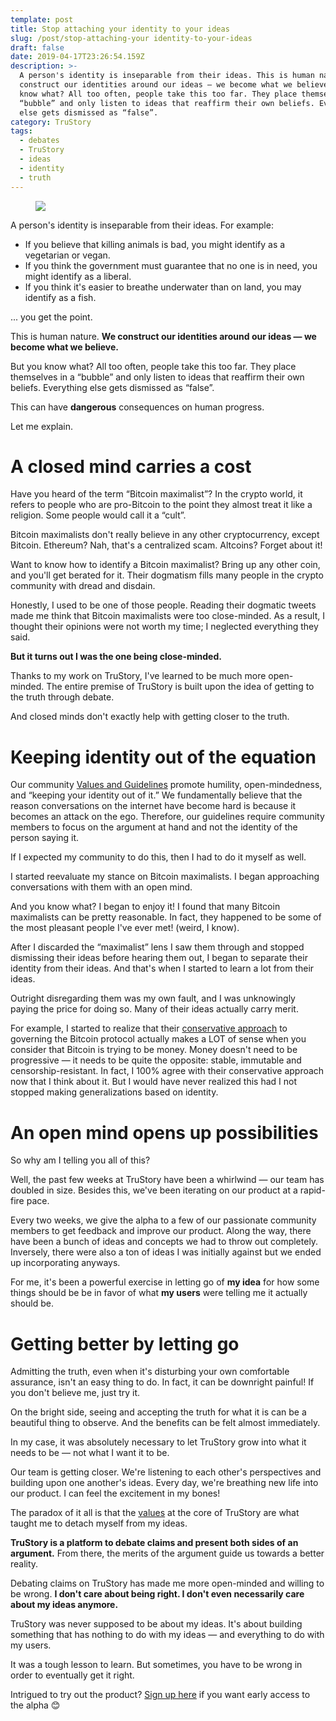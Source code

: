 ```yaml
---
template: post
title: Stop attaching your identity to your ideas
slug: /post/stop-attaching-your identity-to-your-ideas
draft: false
date: 2019-04-17T23:26:54.159Z
description: >-
  A person's identity is inseparable from their ideas. This is human nature. We
  construct our identities around our ideas — we become what we believe. But you
  know what? All too often, people take this too far. They place themselves in a
  “bubble” and only listen to ideas that reaffirm their own beliefs. Everything
  else gets dismissed as “false”.
category: TruStory
tags:
  - debates
  - TruStory
  - ideas
  - identity
  - truth
---
```

<figure>

![](/media/brain-mind-psychology-idea-hearts-love-1370218-pxhere.com2_.jpg)

</figure>

A person's identity is inseparable from their ideas. For example:

* If you believe that killing animals is bad, you might identify as a vegetarian or vegan.
* If you think the government must guarantee that no one is in need, you might identify as a liberal. 
* If you think it's easier to breathe underwater than on land, you may identify as a fish.

... you get the point.

This is human nature. **We construct our identities around our ideas — we become what we believe.**

But you know what? All too often, people take this too far. They place themselves in a “bubble” and only listen to ideas that reaffirm their own beliefs. Everything else gets dismissed as “false”.

This can have **dangerous** consequences on human progress.

Let me explain.

# A closed mind carries a cost

Have you heard of the term “Bitcoin maximalist”? In the crypto world, it refers to people who are pro-Bitcoin to the point they almost treat it like a religion. Some people would call it a “cult”.

Bitcoin maximalists don't really believe in any other cryptocurrency, except Bitcoin. Ethereum? Nah, that's a centralized scam. Altcoins? Forget about it!

Want to know how to identify a Bitcoin maximalist? Bring up any other coin, and you'll get berated for it. Their dogmatism fills many people in the crypto community with dread and disdain.

Honestly, I used to be one of those people. Reading their dogmatic tweets made me think that Bitcoin maximalists were too close-minded. As a result, I thought their opinions were not worth my time; I neglected everything they said.

**But it turns out I was the one being close-minded.**

Thanks to my work on TruStory, I've learned to be much more open-minded. The entire premise of TruStory is built upon the idea of getting to the truth through debate.

And closed minds don't exactly help with getting closer to the truth.

# Keeping identity out of the equation

Our community [Values and Guidelines](https://discourse.trustory.io/t/trustory-values-guidelines) promote humility, open-mindedness, and “keeping your identity out of it.” We fundamentally believe that the reason conversations on the internet have become hard is because it becomes an attack on the ego. Therefore, our guidelines require community members to focus on the argument at hand and not the identity of the person saying it.

If I expected my community to do this, then I had to do it myself as well.

I started reevaluate my stance on Bitcoin maximalists. I began approaching conversations with them with an open mind.

And you know what? I began to enjoy it! I found that many Bitcoin maximalists can be pretty reasonable. In fact, they happened to be some of the most pleasant people I've ever met! (weird, I know).

After I discarded the “maximalist” lens I saw them through and stopped dismissing their ideas before hearing them out, I began to separate their identity from their ideas. And that's when I started to learn a lot from their ideas.

Outright disregarding them was my own fault, and I was unknowingly paying the price for doing so. Many of their ideas actually carry merit. 

For example, I started to realize that their [conservative approach](https://twitter.com/iam_preethi/status/1114227611100516352) to governing the Bitcoin protocol actually makes a LOT of sense when you consider that Bitcoin is trying to be money. Money doesn't need to be progressive — it needs to be quite the opposite: stable, immutable and censorship-resistant. In fact, I 100% agree with their conservative approach now that I think about it. But I would have never realized this had I not stopped making generalizations based on identity.

# An open mind opens up possibilities

So why am I telling you all of this?

Well, the past few weeks at TruStory have been a whirlwind — our team has doubled in size. Besides this, we've been iterating on our product at a rapid-fire pace.

Every two weeks, we give the alpha to a few of our passionate community members to get feedback and improve our product. Along the way, there have been a bunch of ideas and concepts we had to throw out completely. Inversely, there were also a ton of ideas I was initially against but we ended up incorporating anyways.

For me, it's been a powerful exercise in letting go of **my idea** for how some things should be be in favor of what **my users** were telling me it actually should be. 

# Getting better by letting go

Admitting the truth, even when it's disturbing your own comfortable assurance, isn't an easy thing to do. In fact, it can be downright painful! If you don't believe me, just try it.

On the bright side, seeing and accepting the truth for what it is can be a beautiful thing to observe. And the benefits can be felt almost immediately.

In my case, it was absolutely necessary to let TruStory grow into what it needs to be — not what I want it to be.

Our team is getting closer. We're listening to each other's perspectives and building upon one another's ideas. Every day, we're breathing new life into our product. I can feel the excitement in my bones!

The paradox of it all is that the [values](https://discourse.trustory.io/t/trustory-values-guidelines) at the core of TruStory are what taught me to detach myself from my ideas.

**TruStory is a platform to debate claims and present both sides of an argument.** From there, the merits of the argument guide us towards a better reality.

Debating claims on TruStory has made me more open-minded and willing to be wrong. **I don't care about being right. I don't even necessarily care about my ideas anymore.**

TruStory was never supposed to be about my ideas. It's about building something that has nothing to do with my ideas — and everything to do with my users.

It was a tough lesson to learn. But sometimes, you have to be wrong in order to eventually get it right.

Intrigued to try out the product? [Sign up here](https://jointrustory.typeform.com/to/Y1Body) if you want early access to the alpha 😊
